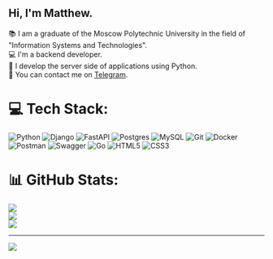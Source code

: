 ## Hi, I'm Matthew.

📚 I am a graduate of the Moscow Polytechnic University in the field of "Information Systems and Technologies".<br/>
💻 I'm a backend developer.<br/>
🔧 I develop the server side of applications using Python.<br/>
📩 You can contact me on [Telegram](https://t.me/mahlyshev).

# 💻 Tech Stack:
![Python](https://img.shields.io/badge/python-3670A0?style=for-the-badge&logo=python&logoColor=ffdd54) ![Django](https://img.shields.io/badge/django-%23092E20.svg?style=for-the-badge&logo=django&logoColor=white) ![FastAPI](https://img.shields.io/badge/FastAPI-005571?style=for-the-badge&logo=fastapi)  ![Postgres](https://img.shields.io/badge/postgres-%23316192.svg?style=for-the-badge&logo=postgresql&logoColor=white) ![MySQL](https://img.shields.io/badge/mysql-4479A1.svg?style=for-the-badge&logo=mysql&logoColor=white) ![Git](https://img.shields.io/badge/git-%23F05033.svg?style=for-the-badge&logo=git&logoColor=white) ![Docker](https://img.shields.io/badge/docker-%230db7ed.svg?style=for-the-badge&logo=docker&logoColor=white) ![Postman](https://img.shields.io/badge/Postman-FF6C37?style=for-the-badge&logo=postman&logoColor=white) ![Swagger](https://img.shields.io/badge/-Swagger-%23Clojure?style=for-the-badge&logo=swagger&logoColor=white) ![Go](https://img.shields.io/badge/go-%2300ADD8.svg?style=for-the-badge&logo=go&logoColor=white) ![HTML5](https://img.shields.io/badge/html5-%23E34F26.svg?style=for-the-badge&logo=html5&logoColor=white) ![CSS3](https://img.shields.io/badge/css3-%231572B6.svg?style=for-the-badge&logo=css3&logoColor=white)
# 📊 GitHub Stats:
![](https://github-readme-stats.vercel.app/api?username=MatveyMahlyshev&theme=merko&hide_border=true&include_all_commits=true&count_private=false)<br/>
![](https://nirzak-streak-stats.vercel.app/?user=MatveyMahlyshev&theme=merko&hide_border=true)<br/>
![](https://github-readme-stats.vercel.app/api/top-langs/?username=MatveyMahlyshev&theme=merko&hide_border=true&include_all_commits=true&count_private=false&layout=compact)

---
[![](https://visitcount.itsvg.in/api?id=MatveyMahlyshev&icon=0&color=0)](https://visitcount.itsvg.in)
